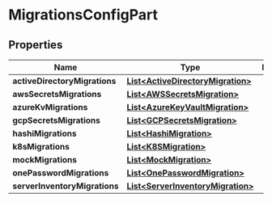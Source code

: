 

# MigrationsConfigPart


## Properties

Name | Type | Description | Notes
------------ | ------------- | ------------- | -------------
**activeDirectoryMigrations** | [**List&lt;ActiveDirectoryMigration&gt;**](ActiveDirectoryMigration.md) |  |  [optional]
**awsSecretsMigrations** | [**List&lt;AWSSecretsMigration&gt;**](AWSSecretsMigration.md) |  |  [optional]
**azureKvMigrations** | [**List&lt;AzureKeyVaultMigration&gt;**](AzureKeyVaultMigration.md) |  |  [optional]
**gcpSecretsMigrations** | [**List&lt;GCPSecretsMigration&gt;**](GCPSecretsMigration.md) |  |  [optional]
**hashiMigrations** | [**List&lt;HashiMigration&gt;**](HashiMigration.md) |  |  [optional]
**k8sMigrations** | [**List&lt;K8SMigration&gt;**](K8SMigration.md) |  |  [optional]
**mockMigrations** | [**List&lt;MockMigration&gt;**](MockMigration.md) |  |  [optional]
**onePasswordMigrations** | [**List&lt;OnePasswordMigration&gt;**](OnePasswordMigration.md) |  |  [optional]
**serverInventoryMigrations** | [**List&lt;ServerInventoryMigration&gt;**](ServerInventoryMigration.md) |  |  [optional]



